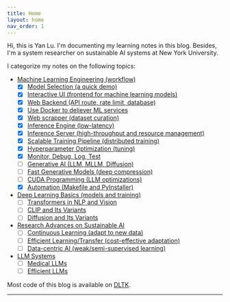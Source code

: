 ```yaml
---
title: Home
layout: home
nav_order: 1
---
```


Hi, this is Yan Lu. I'm documenting my learning notes in this blog. Besides, I'm a system researcher on sustainable AI systems at New York University. 

I categorize my notes on the following topics:

- [Machine Learning Engineering (workflow)](https://jason-cs18.github.io/ml-engineering/ml_engineer.html)
  - [x] [Model Selection (a quick demo)](https://jason-cs18.github.io/ml-engineering/model_selection.html)
  - [x] [Interactive UI (frontend for machine learning models)](https://jason-cs18.github.io/ml-engineering/web_demo.html)
  - [x] [Web Backend (API route, rate limit, database)](https://jason-cs18.github.io/ml-engineering/fastapi.html)
  - [x] [Use Docker to deliever ML services](https://jason-cs18.github.io/ml-engineering/docker.html)
  - [x] [Web scrapper (dataset curation)](https://jason-cs18.github.io/ml-engineering/web_scraper.html)
  - [x] [Inference Engine (low-latency)](https://jason-cs18.github.io/ml-engineering/inference_engine.html)
  - [x] [Inference Server (high-throughput and resource management)](https://jason-cs18.github.io/ml-engineering/inference_server.html)
  - [x] [Scalable Training Pipeline (distributed training)](https://jason-cs18.github.io/ml-engineering/detr_train.html)
  - [x] [Hyperparameter Optimization (tuning)](https://jason-cs18.github.io/ml-engineering/detr_tune.html)
  - [x] [Monitor, Debug, Log, Test](https://jason-cs18.github.io/ml-engineering/monitor.html) 
  - [ ] [Generative AI (LLM, MLLM, Diffusion)](https://jason-cs18.github.io/ml-engineering/generative_ai.html)
  - [ ] [Fast Generative Models (deep compression)](https://jason-cs18.github.io/ml-engineering/fast_aigc.html)
  - [ ] [CUDA Programming (LLM optimizations)](https://jason-cs18.github.io/ml-engineering/cuda.html)
  - [x] [Automation (Makefile and PyInstaller)](https://jason-cs18.github.io/ml-engineering/tools.html)
  <!-- - [ ] [Inference Microservices (ONNX+FastAPI+Docker)](https://jason-cs18.github.io/ml-engineering/ai_service.html) -->
- [Deep Learning Basics (models and training)](https://jason-cs18.github.io/ml-engineering/dl_basics.html)
  - [ ] [Transformers in NLP and Vision](https://jason-cs18.github.io/ml-engineering/transformers.html)
  - [ ] [CLIP and Its Variants](https://jason-cs18.github.io/ml-engineering/clip.html)
  - [ ] [Diffusion and Its Variants](https://jason-cs18.github.io/ml-engineering/diffusion.html)
- [Research Advances on Sustainable AI](https://jason-cs18.github.io/ml-engineering/sustainable_ai.html)
  - [ ] [Continuous Learning (adapt to new data)](https://jason-cs18.github.io/ml-engineering/cl_research.html)
  - [ ] [Efficient Learning/Transfer (cost-effective adaptation)](https://jason-cs18.github.io/ml-engineering/efficientml.html)
  - [ ] [Data-centric AI (weak/semi-supervised learning)](https://jason-cs18.github.io/ml-engineering/data_centric_ai.html)
- [LLM Systems](https://jason-cs18.github.io/ml-engineering/llm.html)
  - [ ] [Medical LLMs](https://jason-cs18.github.io/ml-engineering/medical_llm.html)
  - [ ] [Efficient LLMs](https://jason-cs18.github.io/ml-engineering/llm_course.html)
<!-- - [AI Accelerator (GPU and CUDA)](https://jason-cs18.github.io/ml-engineering/ai_accelerator.html) -->
  

Most code of this blog is available on [DLTK](https://github.com/Jason-cs18/DLTK).



----

[^1]: [It can take up to 10 minutes for changes to your site to publish after you push the changes to GitHub](https://docs.github.com/en/pages/setting-up-a-github-pages-site-with-jekyll/creating-a-github-pages-site-with-jekyll#creating-your-site).

[Just the Docs]: https://just-the-docs.github.io/just-the-docs/
[GitHub Pages]: https://docs.github.com/en/pages
[README]: https://github.com/just-the-docs/just-the-docs-template/blob/main/README.md
[Jekyll]: https://jekyllrb.com
[GitHub Pages / Actions workflow]: https://github.blog/changelog/2022-07-27-github-pages-custom-github-actions-workflows-beta/
[use this template]: https://github.com/just-the-docs/just-the-docs-template/generate
